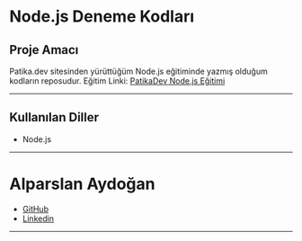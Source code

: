 
# Node.js Deneme Kodları
## Proje Amacı
Patika.dev sitesinden yürüttüğüm Node.js eğitiminde yazmış olduğum kodların reposudur.
Eğitim Linki: [PatikaDev Node.js Eğitimi](https://app.patika.dev/courses/nodejs)
*** 

## Kullanılan Diller
- Node.js
***

# Alparslan Aydoğan
- [GitHub](https://github.com/Alparslan524)
- [Linkedin](https://www.linkedin.com/in/alparslan-aydoğan-6038771bb/)
***
